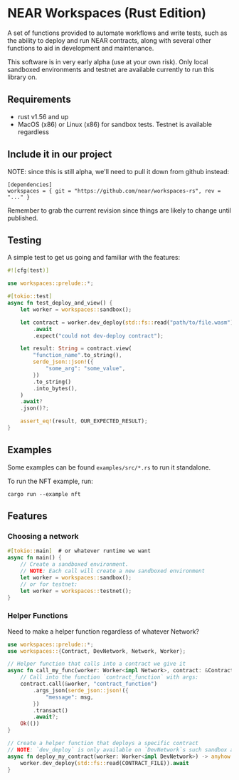 # NEAR Workspaces (Rust Edition)
A set of functions provided to automate workflows and write tests, such as the ability to deploy and run NEAR contracts, along with several other functions to aid in development and maintenance.

This software is in very early alpha (use at your own risk). Only local sandboxed environments and testnet are available currently to run this library on.

## Requirements
- rust v1.56 and up
- MacOS (x86) or Linux (x86) for sandbox tests. Testnet is available regardless

## Include it in our project
NOTE: since this is still alpha, we'll need to pull it down from github instead:
```
[dependencies]
workspaces = { git = "https://github.com/near/workspaces-rs", rev = "..." }
```
Remember to grab the current revision since things are likely to change until published.

## Testing
A simple test to get us going and familiar with the features:

```rust
#![cfg(test)]

use workspaces::prelude::*;

#[tokio::test]
async fn test_deploy_and_view() {
    let worker = workspaces::sandbox();

    let contract = worker.dev_deploy(std::fs::read("path/to/file.wasm"))
        .await
        .expect("could not dev-deploy contract");

    let result: String = contract.view(
        "function_name".to_string(),
        serde_json::json!({
            "some_arg": "some_value",
        })
        .to_string()
        .into_bytes(),
    )
    .await?
    .json()?;

    assert_eq!(result, OUR_EXPECTED_RESULT);
}
```

## Examples
Some examples can be found `examples/src/*.rs` to run it standalone.

To run the NFT example, run:
```
cargo run --example nft
```

## Features

### Choosing a network

```rust
#[tokio::main]  # or whatever runtime we want
async fn main() {
    // Create a sandboxed environment.
    // NOTE: Each call will create a new sandboxed environment
    let worker = workspaces::sandbox();
    // or for testnet:
    let worker = workspaces::testnet();
}
```

### Helper Functions

Need to make a helper function regardless of whatever Network?

```rust
use workspaces::prelude::*;
use workspaces::{Contract, DevNetwork, Network, Worker};

// Helper function that calls into a contract we give it
async fn call_my_func(worker: Worker<impl Network>, contract: &Contract) -> anyhow::Result<()> {
    // Call into the function `contract_function` with args:
    contract.call(&worker, "contract_function")
        .args_json(serde_json::json!({
            "message": msg,
        })
        .transact()
        .await?;
    Ok(())
}

// Create a helper function that deploys a specific contract
// NOTE: `dev_deploy` is only available on `DevNetwork`s such sandbox and testnet.
async fn deploy_my_contract(worker: Worker<impl DevNetwork>) -> anyhow::Result<Contract> {
    worker.dev_deploy(std::fs::read(CONTRACT_FILE)).await
}
```

